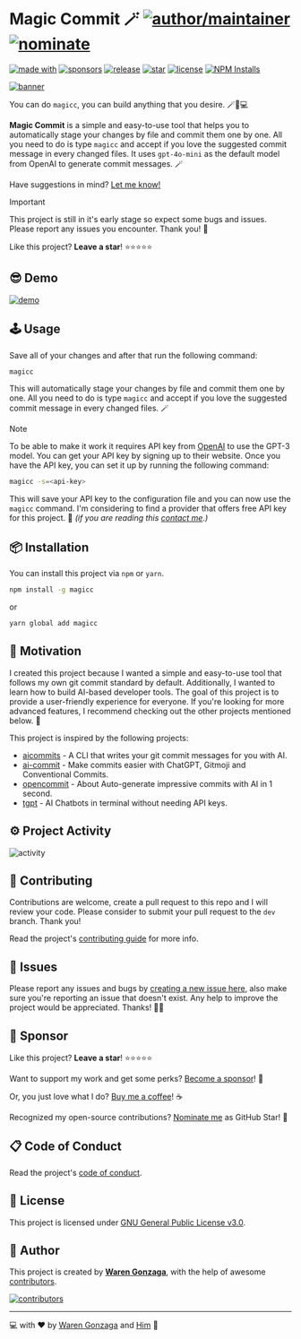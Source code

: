 # Magic Commit 🪄 [![author/maintainer](https://img.shields.io/badge/by-Waren%20Gonzaga-016eea.svg?logo=github&labelColor=181717&longCache=true&style=flat-square)](https://warengonzaga.com) [![nominate](https://img.shields.io/badge/nominate-%20@warengonzaga%20as%20GitHub%20Star-yellow.svg?logo=github&labelColor=181717&longCache=true&style=flat-square)](https://stars.github.com/nominate)

[![made with](https://img.shields.io/badge/made%20with-Open%20Source%20Software%20PH-0060a0.svg?logo=github&longCache=true&labelColor=181717&style=flat-square)](https://github.com/ossphilippines) [![sponsors](https://img.shields.io/badge/sponsor-%E2%9D%A4-%23db61a2.svg?&logo=github&logoColor=white&labelColor=181717&style=flat-square)](https://github.com/sponsors/warengonzaga) [![release](https://img.shields.io/github/release/warengonzaga/magic-commit.svg?logo=github&labelColor=181717&color=green&style=flat-square)](https://github.com/warengonzaga/magic-commit/releases) [![star](https://img.shields.io/github/stars/warengonzaga/magic-commit.svg?&logo=github&labelColor=181717&color=yellow&style=flat-square)](https://github.com/warengonzaga/magic-commit/stargazers) [![license](https://img.shields.io/github/license/warengonzaga/magic-commit.svg?&logo=github&labelColor=181717&style=flat-square)](https://github.com/warengonzaga/magic-commit/blob/main/license) [![NPM Installs](https://img.shields.io/npm/dt/magicc?color=CB3837&logo=npm&label=installs&labelColor=181717&style=flat-square)](https://npmjs.com/package/magicc)

[![banner](https://raw.githubusercontent.com/warengonzaga/magic-commit/main/.github/assets/repo_banner.jpg)](https://github.com/warengonzaga/magic-commit)

You can do `magicc`, you can build anything that you desire. 🪄🔮💻

**Magic Commit** is a simple and easy-to-use tool that helps you to automatically stage your changes by file and commit them one by one. All you need to do is type `magicc` and accept if you love the suggested commit message in every changed files. It uses `gpt-4o-mini` as the default model from OpenAI to generate commit messages. 🪄

Have suggestions in mind? [Let me know!](https://github.com/warengonzaga/magic-commit/issues)

> [!IMPORTANT]  
> This project is still in it's early stage so expect some bugs and issues. Please report any issues you encounter. Thank you! 🙏

Like this project? **Leave a star**! ⭐⭐⭐⭐⭐

## 😎 Demo

[![demo](https://raw.githubusercontent.com/warengonzaga/magic-commit/main/.github/assets/demo.gif)](https://github.com/warengonzaga/magic-commit)

## 🕹️ Usage

Save all of your changes and after that run the following command:

```bash
magicc
```

This will automatically stage your changes by file and commit them one by one. All you need to do is type `magicc` and accept if you love the suggested commit message in every changed files. 🪄

> [!NOTE]  
> To be able to make it work it requires API key from [OpenAI](https://openai.com) to use the GPT-3 model. You can get your API key by signing up to their website. Once you have the API key, you can set it up by running the following command:
>
> ```bash
> magicc -s=<api-key>
> ```
>
> This will save your API key to the configuration file and you can now use the `magicc` command. I'm considering to find a provider that offers free API key for this project. 🙏 _(if you are reading this [contact me](mailto:opensource@warengonzaga.com).)_

## 📦 Installation

You can install this project via `npm` or `yarn`.

```bash
npm install -g magicc
```

or

```bash
yarn global add magicc
```

## 💖 Motivation

I created this project because I wanted a simple and easy-to-use tool that follows my own git commit standard by default. Additionally, I wanted to learn how to build AI-based developer tools. The goal of this project is to provide a user-friendly experience for everyone. If you're looking for more advanced features, I recommend checking out the other projects mentioned below. 🙏

This project is inspired by the following projects:

- [aicommits](https://github.com/Nutlope/aicommits) - A CLI that writes your git commit messages for you with AI.
- [ai-commit](https://github.com/insulineru/ai-commit) - Make commits easier with ChatGPT, Gitmoji and Conventional Commits.
- [opencommit](https://github.com/di-sukharev/opencommit) - About
  Auto-generate impressive commits with AI in 1 second.
- [tgpt](https://github.com/aandrew-me/tgpt) - AI Chatbots in terminal without needing API keys.

## ⚙️ Project Activity

![activity](https://repobeats.axiom.co/api/embed/b89d4c52ac63656f8148143516edd0db0d85788d.svg 'Repobeats analytics image')

## 🎯 Contributing

Contributions are welcome, create a pull request to this repo and I will review your code. Please consider to submit your pull request to the `dev` branch. Thank you!

Read the project's [contributing guide](./contributing.md) for more info.

## 🐛 Issues

Please report any issues and bugs by [creating a new issue here](https://github.com/warengonzaga/magic-commit/issues/new/choose), also make sure you're reporting an issue that doesn't exist. Any help to improve the project would be appreciated. Thanks! 🙏✨

## 🙏 Sponsor

Like this project? **Leave a star**! ⭐⭐⭐⭐⭐

Want to support my work and get some perks? [Become a sponsor](https://github.com/sponsors/warengonzaga)! 💖

Or, you just love what I do? [Buy me a coffee](https://buymeacoffee.com/warengonzaga)! ☕

Recognized my open-source contributions? [Nominate me](https://stars.github.com/nominate) as GitHub Star! 💫

## 📋 Code of Conduct

Read the project's [code of conduct](./code_of_conduct.md).

## 📃 License

This project is licensed under [GNU General Public License v3.0](https://opensource.org/licenses/GPL-3.0).

## 📝 Author

This project is created by **[Waren Gonzaga](https://github.com/warengonzaga)**, with the help of awesome [contributors](https://github.com/warengonzaga/magic-commit/graphs/contributors).

[![contributors](https://contrib.rocks/image?repo=warengonzaga/magic-commit)](https://github.com/warengonzaga/magic-commit/graphs/contributors)

---

💻 with ❤️ by [Waren Gonzaga](https://warengonzaga.com) and [Him](https://www.youtube.com/watch?v=HHrxS4diLew&t=44s) 🙏
